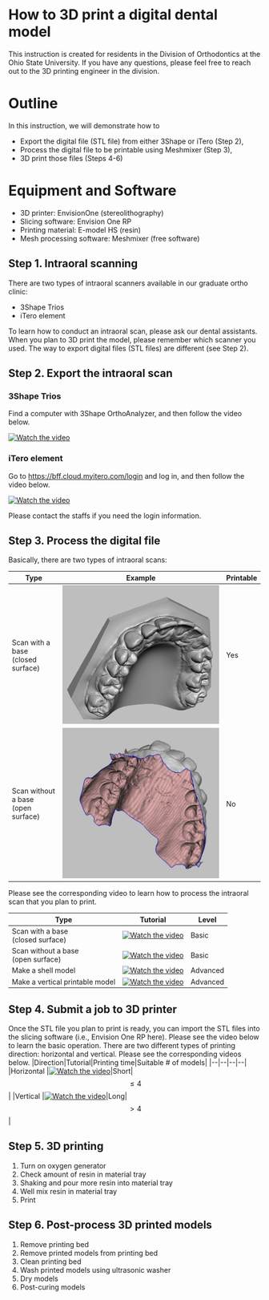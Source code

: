 ﻿# How to 3D print a digital dental model

This instruction is created for residents in the Division of Orthodontics at the Ohio State University. If you have any questions, please feel free to reach out to the 3D printing engineer in the division.

# Outline

In this instruction, we will demonstrate how to

 - Export the digital file (STL file) from either 3Shape or iTero (Step 2),
 - Process the digital file to be printable using Meshmixer (Step 3),
 - 3D print those files (Steps 4-6)
 
# Equipment and Software
 - 3D printer: EnvisionOne (stereolithography)
 - Slicing software: Envision One RP
 - Printing material: E-model HS (resin)
 - Mesh processing software: Meshmixer (free software)

## Step 1. Intraoral scanning

There are two types of intraoral scanners available in our graduate ortho clinic:

 - 3Shape Trios
 - iTero element
 
 To learn how to conduct an intraoral scan, please ask our dental assistants.
When you plan to 3D print the model, please remember which scanner you used. The way to export digital files (STL files) are different (see Step 2).

## Step 2. Export the intraoral scan

### 3Shape Trios
Find a computer with 3Shape OrthoAnalyzer, and then follow the video below.

[![Watch the video](https://img.youtube.com/vi/6F3gCE-kvWA/default.jpg)](https://youtu.be/6F3gCE-kvWA)

### iTero element
Go to https://bff.cloud.myitero.com/login and log in, and then follow the video below.

[![Watch the video](https://img.youtube.com/vi/eRIC12Cd4Pg/default.jpg)](https://youtu.be/eRIC12Cd4Pg)

Please contact the staffs if you need the login information.

## Step 3. Process the digital file
Basically, there are two types of intraoral scans:

|Type|Example|Printable|
|--|--|--|
|Scan with a base<br />(closed surface)|![](type1.jpg)|Yes|
|Scan without a base<br />(open surface)|![](type2.jpg)|No|
 
 
Please see the corresponding video to learn how to process the intraoral scan that you plan to print.

|Type|Tutorial|Level|
|--|--|--|
|Scan with a base<br />(closed surface)|[![Watch the video](https://img.youtube.com/vi/0ezJMatLaWA/default.jpg)](https://youtu.be/0ezJMatLaWA)|Basic|
|Scan without a base<br />(open surface)|[![Watch the video](https://img.youtube.com/vi/3Bh2ytn5sJk/default.jpg)](https://youtu.be/3Bh2ytn5sJk)|Basic|
|Make a shell model|[![Watch the video](https://img.youtube.com/vi/4LIzrXOKvcM/default.jpg)](https://youtu.be/4LIzrXOKvcM)| Advanced|
|Make a vertical printable model|[![Watch the video](https://img.youtube.com/vi/f3jqJRplCGg/default.jpg)](https://youtu.be/f3jqJRplCGg)|Advanced|



## Step 4. Submit a job to 3D printer

Once the STL file you plan to print is ready, you can import the STL files into the slicing software (i.e., Envision One RP here). Please see the video below to learn the basic operation.
There are two different types of printing direction: horizontal and vertical. Please see the corresponding videos below.
|Direction|Tutorial|Printing time|Suitable # of models|
|--|--|--|--|
|Horizontal |[![Watch the video](https://img.youtube.com/vi/R7QZV5582iA/default.jpg)](https://youtu.be/R7QZV5582iA)|Short|$$\leq 4$$|
|Vertical |[![Watch the video](https://img.youtube.com/vi/YSp00rMg9gs/default.jpg)](https://youtu.be/YSp00rMg9gs)|Long|$$\gt4$$|


## Step 5. 3D printing

 1. Turn on oxygen generator
 2. Check amount of resin in material tray
 3. Shaking and pour more resin into material tray
 4. Well mix resin in material tray
 5. Print

## Step 6. Post-process 3D printed models

 1. Remove printing bed
 2. Remove printed models from printing bed
 3. Clean printing bed
 4. Wash printed models using ultrasonic washer
 5. Dry models
 6. Post-curing models

